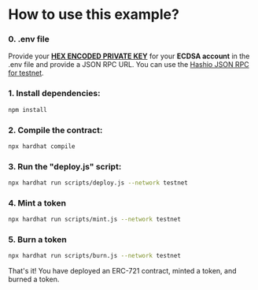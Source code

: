 # How to use this example?

### 0. .env file

Provide your **[HEX ENCODED PRIVATE KEY](https://portal.hedera.com/)** for your **ECDSA account** in the .env file and provide a JSON RPC URL. You can use the [Hashio JSON RPC for testnet](https://www.hashgraph.com/hashio/).

### 1. Install dependencies:

```bash
npm install
```

### 2. Compile the contract:

```bash
npx hardhat compile
```

### 3. Run the "deploy.js" script:

```bash
npx hardhat run scripts/deploy.js --network testnet
```

### 4. Mint a token

```bash
npx hardhat run scripts/mint.js --network testnet
```

### 5. Burn a token

```bash
npx hardhat run scripts/burn.js --network testnet
```

That's it! You have deployed an ERC-721 contract, minted a token, and burned a token.